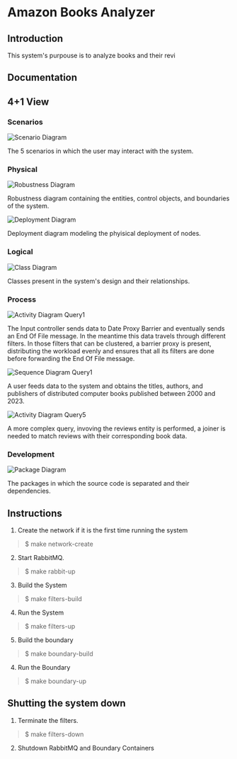 # Amazon Books Analyzer

## Introduction

This system's purpouse is to analyze books and their revi

## Documentation

## 4+1 View

### Scenarios

![Scenario Diagram](https://github.com/F-Papa/tp1-distribuidos/blob/main/diagrams/DiagramasTp1-Usecases.drawio.png?raw=true)

The 5 scenarios in which the user may interact with the system.

### Physical
![Robustness Diagram](https://github.com/F-Papa/tp1-distribuidos/blob/main/diagrams/DiagramasTp1-ROBUSTEZ_FINAL.png?raw=true)

Robustness diagram containing the entities, control objects, and boundaries of the system.

![Deployment Diagram](https://github.com/F-Papa/tp1-distribuidos/blob/main/diagrams/DiagramasTp1-DESPLIEGUE_FINAL.png?raw=true)

Deployment diagram modeling the phyisical deployment of nodes.

### Logical

![Class Diagram](https://github.com/F-Papa/tp1-distribuidos/blob/main/diagrams/DiagramasTp1-Clases.png?raw=true)

Classes present in the system's design and their relationships.

### Process

![Activity Diagram Query1](https://github.com/F-Papa/tp1-distribuidos/blob/main/diagrams/DiagramadeActividades1-Activity_Query1_FINAL.png?raw=true)

The Input controller sends data to Date Proxy Barrier and eventually sends an End Of File message. In the meantime this data travels through different filters. In those filters that can be clustered, a barrier proxy is present, distributing the workload evenly and ensures that all its filters are done before forwarding the End Of File message.

![Sequence Diagram Query1](https://github.com/F-Papa/tp1-distribuidos/blob/main/diagrams/DiagramasTp1-Secuencia1.png?raw=true)

A user feeds data to the system and obtains the titles, authors, and publishers of distributed computer books published between 2000 and 2023.

![Activity Diagram Query5](https://github.com/F-Papa/tp1-distribuidos/blob/main/diagrams/DiagramadeActividades1-Activity_Query5_FINAL.png?raw=true)

A more complex query, invoving the reviews entity is performed, a joiner is needed to match reviews with their corresponding book data.


### Development

![Package Diagram](https://github.com/F-Papa/tp1-distribuidos/blob/main/diagrams/DiagramasTp1-Paquetes.png?raw=true) 

The packages in which the source code is separated and their dependencies.

## Instructions

1) Create the network if it is the first time running the system
> $ make network-create

2) Start RabbitMQ.
> $ make rabbit-up

3) Build the System
> $ make filters-build 

4) Run the System
> $ make filters-up

5) Build the boundary
> $ make boundary-build 

4) Run the Boundary
> $ make boundary-up

## Shutting the system down

1) Terminate the filters.
> $ make filters-down

2) Shutdown RabbitMQ and Boundary Containers
